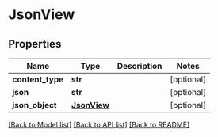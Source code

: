 # JsonView

## Properties
Name | Type | Description | Notes
------------ | ------------- | ------------- | -------------
**content_type** | **str** |  | [optional] 
**json** | **str** |  | [optional] 
**json_object** | [**JsonView**](JsonView.md) |  | [optional] 

[[Back to Model list]](../README.md#documentation-for-models) [[Back to API list]](../README.md#documentation-for-api-endpoints) [[Back to README]](../README.md)

